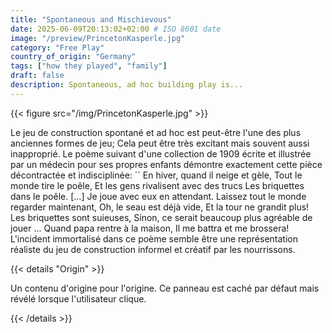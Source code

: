 ```yaml
---
title: "Spontaneous and Mischievous"
date: 2025-06-09T20:13:02+02:00 # ISO 8601 date
image: "/preview/PrincetonKasperle.jpg"
category: "Free Play"
country_of_origin: "Germany"
tags: ["how they played", "family"]
draft: false
description: Spontaneous, ad hoc building play is...
---
```




{{< figure src="/img/PrincetonKasperle.jpg" >}}

Le jeu de construction spontané et ad hoc est peut-être l'une des plus anciennes formes de jeu; Cela peut être très excitant mais souvent aussi inapproprié. Le poème suivant d'une collection de 1909 écrite et illustrée par un médecin pour ses propres enfants démontre exactement cette pièce décontractée et indisciplinée:
`` En hiver, quand il neige et gèle,
Tout le monde tire le poêle,
Et les gens rivalisent avec des trucs
Les briquettes dans le poêle.
[…]
Je joue avec eux en attendant.
Laissez tout le monde regarder maintenant,
Oh, le seau est déjà vide,
Et la tour ne grandit plus!
Les briquettes sont suieuses, 
Sinon, ce serait beaucoup plus agréable de jouer ...
Quand papa rentre à la maison,
Il me battra et me brossera!
L'incident immortalisé dans ce poème semble être une représentation réaliste du jeu de construction informel et créatif par les nourrissons.

{{< details "Origin" >}}

Un contenu d'origine pour l'origine. Ce panneau est caché par défaut mais révélé lorsque l'utilisateur clique.

{{< /details >}}

